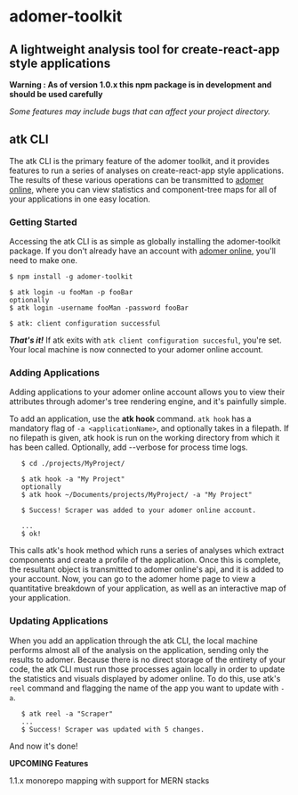 # adomer-toolkit
## A lightweight analysis tool for create-react-app style applications


__Warning : As of version 1.0.x this npm package is in development and should be used carefully__

_Some features may include bugs that can affect your project directory._


## atk CLI
The atk CLI is the primary feature of the adomer toolkit, and it provides features to run a series of analyses on create-react-app style applications. The results of these various operations can be transmitted to [adomer online](https://adomer.herokuapp.com/), where you can view statistics and component-tree maps for all of your applications in one easy location. 

### Getting Started
Accessing the atk CLI is as simple as globally installing the adomer-toolkit package. If you don't already have an account with [adomer online](https://adomer.herokuapp.com/), you'll need to make one.

```console
$ npm install -g adomer-toolkit

$ atk login -u fooMan -p fooBar
optionally
$ atk login -username fooMan -password fooBar

$ atk: client configuration successful
```


__*That's it!*__
If atk exits with `atk client configuration succesful`, you're set. Your local machine is now connected to your adomer online account.

### Adding Applications
Adding applications to your adomer online account allows you to view their attributes through adomer's tree rendering engine, and it's painfully simple.

To add an application, use the __atk hook__ command.
`atk hook` has a mandatory flag of `-a <applicationName>`, and optionally takes in a filepath. If no filepath is given, atk hook is run on the working directory from which it has been called. Optionally, add --verbose for process time logs.

```console
   $ cd ./projects/MyProject/

   $ atk hook -a "My Project"
   optionally
   $ atk hook ~/Documents/projects/MyProject/ -a "My Project"
   
   $ Success! Scraper was added to your adomer online account.
   
   ...
   $ ok!
```

This calls atk's hook method which runs a series of analyses which extract components and create a profile of the application. Once this is complete, the resultant object is transmitted to adomer online's api, and it is added to your account. Now, you can go to the adomer home page to view a quantitative breakdown of your application, as well as an interactive map of your application.


### Updating Applications
When you add an application through the atk CLI, the local machine performs almost all of the analysis on the application, sending only the results to adomer. Because there is no direct storage of the entirety of your code, the atk CLI must run those processes again locally in order to update the statistics and visuals displayed by adomer online. To do this, use atk's `reel` command and flagging the name of the app you want to update with `-a`.

```console
   $ atk reel -a "Scraper"
   ...
   $ Success! Scraper was updated with 5 changes.
```
And now it's done!


__UPCOMING Features__

1.1.x monorepo mapping with support for MERN stacks